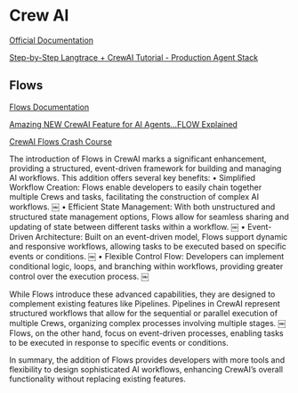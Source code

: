 # Crew AI

[Official Documentation](https://docs.crewai.com/introduction)

[Step-by-Step Langtrace + CrewAI Tutorial - Production Agent Stack](https://www.youtube.com/watch?v=dh9zv8EUwBA)

## Flows

[Flows Documentation](https://docs.crewai.com/concepts/flows)

[Amazing NEW CrewAI Feature for AI Agents...FLOW Explained](https://www.youtube.com/watch?v=EEzpeJqvb_w)

[CrewAI Flows Crash Course](https://www.youtube.com/watch?v=8PtGcNE01yo)

The introduction of Flows in CrewAI marks a significant enhancement, providing a structured, event-driven framework for building and managing AI workflows. This addition offers several key benefits:
	•	Simplified Workflow Creation: Flows enable developers to easily chain together multiple Crews and tasks, facilitating the construction of complex AI workflows. ￼
	•	Efficient State Management: With both unstructured and structured state management options, Flows allow for seamless sharing and updating of state between different tasks within a workflow. ￼
	•	Event-Driven Architecture: Built on an event-driven model, Flows support dynamic and responsive workflows, allowing tasks to be executed based on specific events or conditions. ￼
	•	Flexible Control Flow: Developers can implement conditional logic, loops, and branching within workflows, providing greater control over the execution process. ￼

While Flows introduce these advanced capabilities, they are designed to complement existing features like Pipelines. Pipelines in CrewAI represent structured workflows that allow for the sequential or parallel execution of multiple Crews, organizing complex processes involving multiple stages. ￼ Flows, on the other hand, focus on event-driven processes, enabling tasks to be executed in response to specific events or conditions.

In summary, the addition of Flows provides developers with more tools and flexibility to design sophisticated AI workflows, enhancing CrewAI’s overall functionality without replacing existing features.
